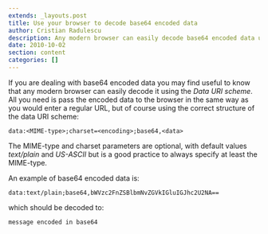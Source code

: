 ```yaml
---
extends: _layouts.post
title: Use your browser to decode base64 encoded data
author: Cristian Radulescu
description: Any modern browser can easily decode base64 encoded data using the Data URI scheme.
date: 2010-10-02
section: content
categories: []
---
```

If you are dealing with base64 encoded data you may find useful to know that any modern browser can easily decode it using the *Data URI scheme*. All you need is pass the encoded data to the browser in the same way as you would enter a regular URL, but of course using the correct structure of the data URI scheme:

```text
data:<MIME-type>;charset=<encoding>;base64,<data>
```

The MIME-type and charset parameters are optional, with default values *text/plain* and *US-ASCII* but is a good practice to always specify at least the MIME-type.

An example of base64 encoded data is:

```text
data:text/plain;base64,bWVzc2FnZSBlbmNvZGVkIGluIGJhc2U2NA==
```

which should be decoded to:

```text
message encoded in base64
```